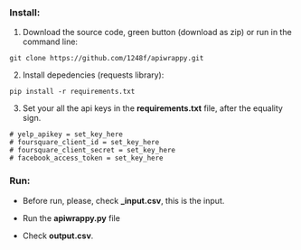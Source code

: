 ### Install:

1. Download the source code, green button (download as zip) or run in the command line:
```
git clone https://github.com/1248f/apiwrappy.git
``` 

2. Install depedencies (requests library):
```
pip install -r requirements.txt
```

3. Set your all the api keys in the **requirements.txt** file, after the equality sign.
```
# yelp_apikey = set_key_here
# foursquare_client_id = set_key_here
# foursquare_client_secret = set_key_here
# facebook_access_token = set_key_here
```

### Run:

- Before run, please, check **_input.csv**, this is the input.

- Run the **apiwrappy.py** file

- Check **output.csv**.